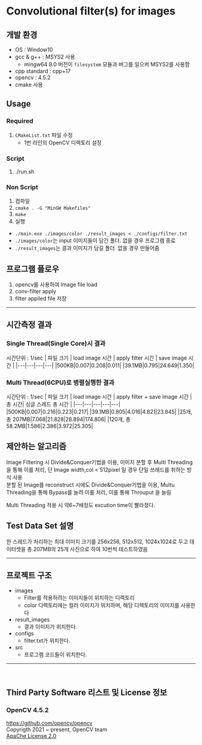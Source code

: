 # Convolutional filter(s) for images

## 개발 환경
- OS : Window10
- gcc & g++ : MSYS2 사용
  - mingw64 8.0 버전이 `filesystem` 모듈과 버그를 일으켜 MSYS2를 사용함
- cpp standard : cpp+17
- opencv : 4.5.2
- cmake 사용
  

## Usage
### Required
1. `CMakeList.txt` 파일 수정
    - 1번 라인의 OpenCV 디렉토리 설정

### Script
1. ./run.sh

### Non Script
1. 컴파일
  1. `cmake . -G "MinGW Makefiles"`
  2. `make`
2. 실행
  - `./main.exe ./images/color ./result_images < ./configs/filter.txt`
  - `./images/color`는 input 이미지들이 담긴 폴더. 없을 경우 프로그램 종료
  - `./result_images`는 결과 이미지가 담길 폴더. 없을 경우 만들어줌

## 프로그램 플로우
1. opencv를 사용하여 Image file load
2. conv-filter apply
3. filter appiled file 저장


---

## 시간측정 결과
### Single Thread(Single Core)시 결과
시간단위 : 1/sec
| 파일 크기 | load image 시간 | apply filter 시간 | save image 시간 |
|---|---|---|---|
|500KB|0.007|0.208|0.011|
|39.1MB|0.795|24.649|1.350|


### Multi Thread(6CPU)로 병렬실행한 결과
시간단위 : 1/sec
| 파일 크기 | load image 시간 | apply filter + save image 시간 | 총 시간| 싱글 스레드 총 시간 |
|---|---|---|---|---|
|500KB|0.007|0.216|0.223|0.217|
|39.1MB|0.805|4.016|4.821|23.845|
|25개, 총 207MB|7.068|21.828|28.894|174.806|
|120개, 총 58.2MB|1.586|2.386|3.972|25.305|

## 제안하는 알고리즘
Image Filtering 시 Divide&Conquer기법을 이용, 이미지 분할 후 Multi Threading을 통해 이를 처리, 단 Image width,col < 512pixel 일 경우 단일 쓰레드를 취하는 방식 사용  
분할 된 Image를 reconstruct 시에도 Divide&Conquer기법을 이용, Multu Threading을 통해 Bypass를 늘려 이를 처리, 이를 통해 Throuput 을 늘림

Multi Threading 적용 시 약6~7배정도 excution time이 빨라졌다.

## Test Data Set 설명
한 스레드가 처리하는 최대 이미지 크기를 256x256, 512x512, 1024x1024로 두고 데이터셋을 총 207MB의 25개 사진으로 하여 10번씩 테스트하였음

---

## 프로젝트 구조
- images
  - Filter를 적용하려는 이미지들이 위치하는 디렉토리
  - color 디렉토리에는 컬러 이미지가 위치하며, 해당 디렉토리의 이미지를 사용한다
- result_images
  - 결과 이미지가 위치한다.
- configs
  - filter.txt가 위치한다.
- src
  - 프로그램 코드들이 위치한다.


---

<br>

## Third Party Software 리스트 및 License 정보
### OpenCV 4.5.2  
https://github.com/opencv/opencv  
Copyrigth 2021 ~ present, OpenCV team  
[ApaChe License 2.0](http://www.apache.org/licenses/LICENSE-2.0)

